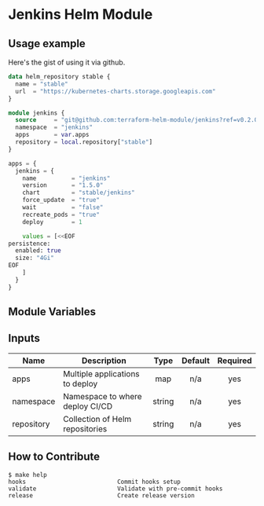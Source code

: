# Jenkins Helm Module

## Usage example

Here's the gist of using it via github.

```terraform
data helm_repository stable {
  name = "stable"
  url  = "https://kubernetes-charts.storage.googleapis.com"
}

module jenkins {
  source     = "git@github.com:terraform-helm-module/jenkins?ref=v0.2.0"
  namespace  = "jenkins"
  apps       = var.apps
  repository = local.repository["stable"]
}
```

```terraform
apps = {
  jenkins = {
    name          = "jenkins"
    version       = "1.5.0"
    chart         = "stable/jenkins"
    force_update  = "true"
    wait          = "false"
    recreate_pods = "true"
    deploy        = 1

    values = [<<EOF
persistence:
  enabled: true
  size: "4Gi"
EOF
    ]
  }
}
```



## Module Variables

<!-- BEGINNING OF PRE-COMMIT-TERRAFORM DOCS HOOK -->
## Inputs

| Name | Description | Type | Default | Required |
|------|-------------|:----:|:-----:|:-----:|
| apps | Multiple applications to deploy | map | n/a | yes |
| namespace | Namespace to where deploy CI/CD | string | n/a | yes |
| repository | Collection of Helm repositories | string | n/a | yes |

<!-- END OF PRE-COMMIT-TERRAFORM DOCS HOOK -->

## How to Contribute

<!-- START makefile-doc -->
```
$ make help 
hooks                          Commit hooks setup
validate                       Validate with pre-commit hooks
release                        Create release version 
```
<!-- END makefile-doc -->